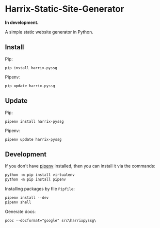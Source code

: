 # Harrix-Static-Site-Generator

**In development.**

A simple static website generator in Python.

## Install

Pip:

```console
pip install harrix-pyssg
```

Pipenv:

```console
pip update harrix-pyssg
```

## Update

Pip:

```console
pipenv install harrix-pyssg
```

Pipenv:

```console
pipenv update harrix-pyssg
```

## Development

If you don't have [pipenv](https://pipenv.pypa.io/en/latest/) installed, then you can install it via the commands:

```py
python -m pip install virtualenv
python -m pip install pipenv
```

Installing packages by file `Pipfile`:

```py
pipenv install --dev
pipenv shell
```

Generate docs:

```console
pdoc --docformat="google" src\harrixpyssg\
```
